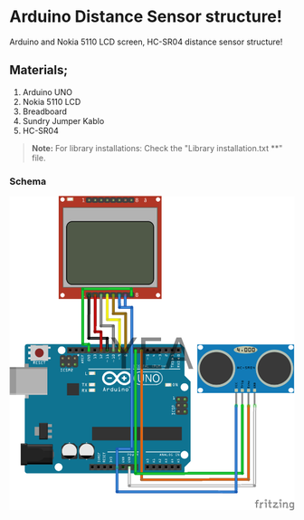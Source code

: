 # Arduino Distance Sensor structure!
Arduino and Nokia 5110 LCD screen, HC-SR04 distance sensor structure!
## Materials;
1. Arduino UNO
2. Nokia 5110 LCD
3. Breadboard
4. Sundry Jumper Kablo
5. HC-SR04

> **Note:** For library installations: Check the "Library installation.txt **" file.
### Schema
![Sema](Sema.png)
